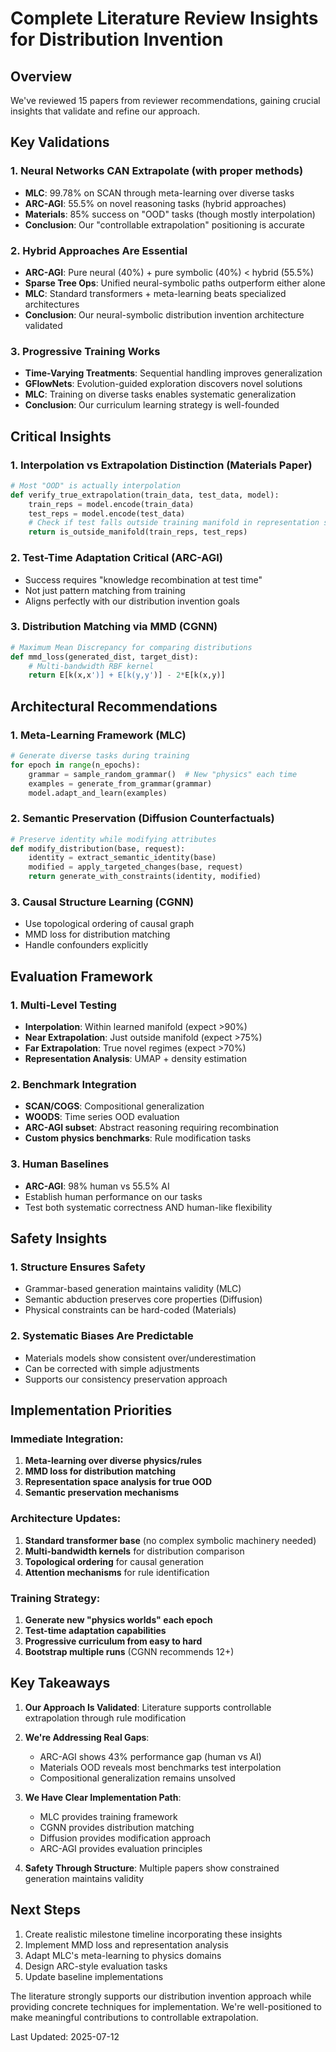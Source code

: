# Complete Literature Review Insights for Distribution Invention

## Overview
We've reviewed 15 papers from reviewer recommendations, gaining crucial insights that validate and refine our approach.

## Key Validations

### 1. **Neural Networks CAN Extrapolate (with proper methods)**
- **MLC**: 99.78% on SCAN through meta-learning over diverse tasks
- **ARC-AGI**: 55.5% on novel reasoning tasks (hybrid approaches)
- **Materials**: 85% success on "OOD" tasks (though mostly interpolation)
- **Conclusion**: Our "controllable extrapolation" positioning is accurate

### 2. **Hybrid Approaches Are Essential**
- **ARC-AGI**: Pure neural (40%) + pure symbolic (40%) < hybrid (55.5%)
- **Sparse Tree Ops**: Unified neural-symbolic paths outperform either alone
- **MLC**: Standard transformers + meta-learning beats specialized architectures
- **Conclusion**: Our neural-symbolic distribution invention architecture validated

### 3. **Progressive Training Works**
- **Time-Varying Treatments**: Sequential handling improves generalization
- **GFlowNets**: Evolution-guided exploration discovers novel solutions
- **MLC**: Training on diverse tasks enables systematic generalization
- **Conclusion**: Our curriculum learning strategy is well-founded

## Critical Insights

### 1. **Interpolation vs Extrapolation Distinction (Materials Paper)**
```python
# Most "OOD" is actually interpolation
def verify_true_extrapolation(train_data, test_data, model):
    train_reps = model.encode(train_data)
    test_reps = model.encode(test_data)
    # Check if test falls outside training manifold in representation space
    return is_outside_manifold(train_reps, test_reps)
```

### 2. **Test-Time Adaptation Critical (ARC-AGI)**
- Success requires "knowledge recombination at test time"
- Not just pattern matching from training
- Aligns perfectly with our distribution invention goals

### 3. **Distribution Matching via MMD (CGNN)**
```python
# Maximum Mean Discrepancy for comparing distributions
def mmd_loss(generated_dist, target_dist):
    # Multi-bandwidth RBF kernel
    return E[k(x,x')] + E[k(y,y')] - 2*E[k(x,y)]
```

## Architectural Recommendations

### 1. **Meta-Learning Framework (MLC)**
```python
# Generate diverse tasks during training
for epoch in range(n_epochs):
    grammar = sample_random_grammar()  # New "physics" each time
    examples = generate_from_grammar(grammar)
    model.adapt_and_learn(examples)
```

### 2. **Semantic Preservation (Diffusion Counterfactuals)**
```python
# Preserve identity while modifying attributes
def modify_distribution(base, request):
    identity = extract_semantic_identity(base)
    modified = apply_targeted_changes(base, request)
    return generate_with_constraints(identity, modified)
```

### 3. **Causal Structure Learning (CGNN)**
- Use topological ordering of causal graph
- MMD loss for distribution matching
- Handle confounders explicitly

## Evaluation Framework

### 1. **Multi-Level Testing**
- **Interpolation**: Within learned manifold (expect >90%)
- **Near Extrapolation**: Just outside manifold (expect >75%)
- **Far Extrapolation**: True novel regimes (expect >70%)
- **Representation Analysis**: UMAP + density estimation

### 2. **Benchmark Integration**
- **SCAN/COGS**: Compositional generalization
- **WOODS**: Time series OOD evaluation
- **ARC-AGI subset**: Abstract reasoning requiring recombination
- **Custom physics benchmarks**: Rule modification tasks

### 3. **Human Baselines**
- **ARC-AGI**: 98% human vs 55.5% AI
- Establish human performance on our tasks
- Test both systematic correctness AND human-like flexibility

## Safety Insights

### 1. **Structure Ensures Safety**
- Grammar-based generation maintains validity (MLC)
- Semantic abduction preserves core properties (Diffusion)
- Physical constraints can be hard-coded (Materials)

### 2. **Systematic Biases Are Predictable**
- Materials models show consistent over/underestimation
- Can be corrected with simple adjustments
- Supports our consistency preservation approach

## Implementation Priorities

### Immediate Integration:
1. **Meta-learning over diverse physics/rules**
2. **MMD loss for distribution matching**
3. **Representation space analysis for true OOD**
4. **Semantic preservation mechanisms**

### Architecture Updates:
1. **Standard transformer base** (no complex symbolic machinery needed)
2. **Multi-bandwidth kernels** for distribution comparison
3. **Topological ordering** for causal generation
4. **Attention mechanisms** for rule identification

### Training Strategy:
1. **Generate new "physics worlds" each epoch**
2. **Test-time adaptation capabilities**
3. **Progressive curriculum from easy to hard**
4. **Bootstrap multiple runs** (CGNN recommends 12+)

## Key Takeaways

1. **Our Approach Is Validated**: Literature supports controllable extrapolation through rule modification

2. **We're Addressing Real Gaps**:
   - ARC-AGI shows 43% performance gap (human vs AI)
   - Materials OOD reveals most benchmarks test interpolation
   - Compositional generalization remains unsolved

3. **We Have Clear Implementation Path**:
   - MLC provides training framework
   - CGNN provides distribution matching
   - Diffusion provides modification approach
   - ARC-AGI provides evaluation principles

4. **Safety Through Structure**: Multiple papers show constrained generation maintains validity

## Next Steps

1. Create realistic milestone timeline incorporating these insights
2. Implement MMD loss and representation analysis
3. Adapt MLC's meta-learning to physics domains
4. Design ARC-style evaluation tasks
5. Update baseline implementations

The literature strongly supports our distribution invention approach while providing concrete techniques for implementation. We're well-positioned to make meaningful contributions to controllable extrapolation.

Last Updated: 2025-07-12
